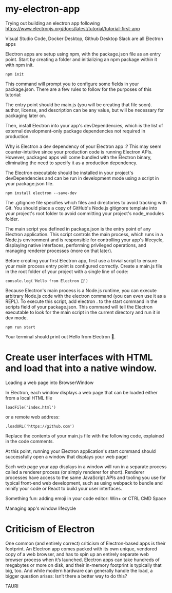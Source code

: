 # my-electron-app
Trying out building an electron app following https://www.electronjs.org/docs/latest/tutorial/tutorial-first-app

Visual Studio Code, Docker Desktop, Github Desktop Slack are all Electron apps

Electron apps are setup using npm, with the package.json file as an entry point. Start by creating a folder and initializing an npm package within it with npm init.
```shell script
npm init
```

This command will prompt you to configure some fields in your package.json. There are a few rules to follow for the purposes of this tutorial:

The entry point should be main.js (you will be creating that file soon).
author, license, and description can be any value, but will be necessary for packaging later on.

Then, install Electron into your app's devDependencies, which is the list of external development-only package dependencies not required in production.

Why is Electron a dev dependency of your Electron app :?
This may seem counter-intuitive since your production code is running Electron APIs. However, packaged apps will come bundled with the Electron binary, eliminating the need to specify it as a production dependency.

The Electron executable should be installed in your project's devDependencies and can be run in development mode using a script in your package.json file.

```shell script
npm install electron --save-dev
```

The .gitignore file specifies which files and directories to avoid tracking with Git. You should place a copy of GitHub's Node.js gitignore template into your project's root folder to avoid committing your project's node_modules folder.

The main script you defined in package.json is the entry point of any Electron application. This script controls the main process, which runs in a Node.js environment and is responsible for controlling your app's lifecycle, displaying native interfaces, performing privileged operations, and managing renderer processes (more on that later).

Before creating your first Electron app, first use a trivial script to ensure your main process entry point is configured correctly. Create a main.js file in the root folder of your project with a single line of code:

``` shell script
console.log('Hello from Electron 👋')
```
Because Electron's main process is a Node.js runtime, you can execute arbitrary Node.js code with the electron command (you can even use it as a REPL). To execute this script, add electron . to the start command in the scripts field of your package.json. This command will tell the Electron executable to look for the main script in the current directory and run it in dev mode.

``` shell script
npm run start
```

Your terminal should print out Hello from Electron 👋. 

# Create user interfaces with HTML and load that into a native window.

Loading a web page into BrowserWindow

In Electron, each window displays a web page that can be loaded either from a local HTML file
```shell script
loadFile('index.html')
```
 or a remote web address:
 ```shell script
 .loadURL('https://github.com')
 ```

Replace the contents of your main.js file with the following code, explained in the code comments.

At this point, running your Electron application's start command should successfully open a window that displays your web page!

Each web page your app displays in a window will run in a separate process called a renderer process (or simply renderer for short). Renderer processes have access to the same JavaScript APIs and tooling you use for typical front-end web development, such as using webpack to bundle and minify your code or React to build your user interfaces.

Something fun: adding emoji in your code editor: Win+ or CTRL CMD Space

Managing app's window lifecycle

# Criticism of Electron

One common (and entirely correct) criticism of Electron-based apps is their footprint. An Electron app comes packed with its own unique, vendored copy of a web browser, and has to spin up an entirely separate web browser process when it’s launched. Electron apps can take hundreds of megabytes or more on disk, and their in-memory footprint is typically that big, too. And while modern hardware can generally handle the load, a bigger question arises: Isn’t there a better way to do this?

TAURI